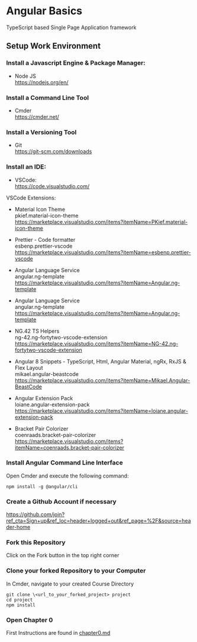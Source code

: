 # Angular Basics

TypeScript based Single Page Application framework

## Setup Work Environment

### Install a Javascript Engine & Package Manager:
- Node JS  
https://nodejs.org/en/

### Install a Command Line Tool
- Cmder  
https://cmder.net/

### Install a Versioning Tool
- Git  
https://git-scm.com/downloads

### Install an IDE:
- VSCode:  
https://code.visualstudio.com/

VSCode Extensions:
- Material Icon Theme  
pkief.material-icon-theme  
https://marketplace.visualstudio.com/items?itemName=PKief.material-icon-theme

- Prettier - Code formatter  
esbenp.prettier-vscode  
https://marketplace.visualstudio.com/items?itemName=esbenp.prettier-vscode

- Angular Language Service  
angular.ng-template  
https://marketplace.visualstudio.com/items?itemName=Angular.ng-template

- Angular Language Service  
angular.ng-template  
https://marketplace.visualstudio.com/items?itemName=Angular.ng-template

- NG.42 TS Helpers  
ng-42.ng-fortytwo-vscode-extension  
https://marketplace.visualstudio.com/items?itemName=NG-42.ng-fortytwo-vscode-extension

- Angular 8 Snippets - TypeScript, Html, Angular Material, ngRx, RxJS & Flex Layout  
mikael.angular-beastcode  
https://marketplace.visualstudio.com/items?itemName=Mikael.Angular-BeastCode

- Angular Extension Pack  
loiane.angular-extension-pack  
https://marketplace.visualstudio.com/items?itemName=loiane.angular-extension-pack

- Bracket Pair Colorizer  
coenraads.bracket-pair-colorizer  
https://marketplace.visualstudio.com/items?itemName=coenraads.bracket-pair-colorizer

### Install Angular Command Line Interface

Open Cmder and execute the following command:
``` 
npm install -g @angular/cli
```

### Create a Github Account if necessary

https://github.com/join?ref_cta=Sign+up&ref_loc=header+logged+out&ref_page=%2F&source=header-home

### Fork this Repository
Click on the Fork button in the top right corner

### Clone your forked Repository to your Computer
In Cmder, navigate to your created Course Directory
```
git clone \<url_to_your_forked_project> project
cd project
npm install
```

### Open Chapter 0
First Instructions are found in [chapter0.md](/docs/chapter0.md)
